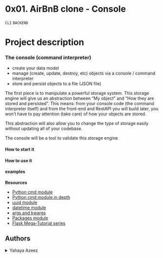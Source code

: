# 0x01. AirBnB clone - Console
``CLI`` ``BACKEND``

Project description
===
### The console (command interpreter)
<ul>
    <li>create your data model</li>
    <li>manage (create, update, destroy, etc) objects via a console / command interpreter</li>
    <li>store and persist objects to a file (JSON file)</li>
</ul>

<p> The first piece is to manipulate a powerful storage system. This storage engine will give us an abstraction between “My object” and “How they are stored and persisted”. This means: from your console code (the command interpreter itself) and from the front-end and RestAPI you will build later, you won’t have to pay attention (take care) of how your objects are stored.</p>

<p> This abstraction will also allow you to change the type of storage easily without updating all of your codebase.</p>

<p> The console will be a tool to validate this storage engine</p>

#### How to start it
#### How to use it
#### examples

**Resources**
- [Python cmd module](https://docs.python.org/3.8/library/cmd.html)
- [Python cmd module in depth](http://pymotw.com/2/cmd/)
- [uuid module](https://docs.python.org/3.8/library/uuid.html)
- [datetime module](https://docs.python.org/3.8/library/datetime.html)
- [args and kwargs](https://www.digitalocean.com/community/tutorials/how-to-use-args-and-kwargs-in-python-3)
- [Packages module](https://docs.python.org/3.4/tutorial/modules.html#packages)
- [ Flask Mega-Tutorial series](https://blog.miguelgrinberg.com/post/the-flask-mega-tutorial-part-i-hello-world)

## Authors
<details>
    <summary>Yahaya Azeez</summary>
    <ul>
    <li><a href="https://www.github.com/azconcept-droid">Github</a></li>
    <li><a href="https://twitter.com/yalecttech">Twitter</a></li>
    <li><a href="mailto:azconcept2016@gmail.com">E-Mail</a></li>
    </ul>
</details>
